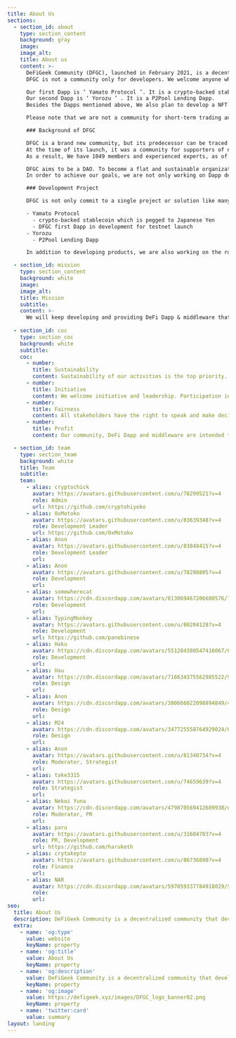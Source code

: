 ```yaml
---
title: About Us
sections:
  - section_id: about
    type: section_content
    background: gray
    image: 
    image_alt: 
    title: About us
    content: >-
      DeFiGeek Community (DFGC), launched in February 2021, is a decentralized community that develops DeFi Dapps and tools that contribute to Web3.
      DFGC is not a community only for developers. We welcome anyone who is interested in DeFi, and want to create an open community for every DeFier to share their thoughts and learn from each other.

      Our first Dapp is ‘ Yamato Protocol ’. It is a crypto-backed stablecoin which is pegged to Japanese Yen. 
      Our second Dapp is ‘ Yorozu ’ . It is a P2Pool Lending Dapp. 
      Besides the Dapps mentioned above, We also plan to develop a NFT platform and web3 tools to extend the token utility.

      Please note that we are not a community for short-term trading and speculation.

      ### Background of DFGC

      DFGC is a brand new community, but its predecessor can be traced back to 2017. 
      At the time of its launch, it was a community for supporters of new crypto projects to gather, communicate and share thoughts of the crypto market. More than 4 Years have passed since then, and the crypto market has grown significantly. So we rebranded ourselves and decided to transform ourselves into a development community which focuses on DeFi.
      As a result, We have 1049 members and experienced experts, as of October 25, 2021.

      DFGC aims to be a DAO. To become a flat and sustainable organization, we are making efforts to increase the fluidity within the allocation of roles to avoid authority. We welcome all members to demonstrate initiative and leadership.
      In order to achieve our goals, we are not only working on Dapp development, but also on establishing a code of conduct and guidelines to clarify discipline, values and objectives. We aim to be the most active and valuable community in Japanese-speaking communities, which focuses on the development of Web3 middleware and tools.

      ### Development Project

      DFGC is not only commit to a single project or solution like many other communities. With our experienced members, we are always exploring and developing multi-projects, which will be necessary to realize web3.

      - Yamato Protocol
        - crypto-backed stablecoin which is pegged to Japanese Yen
        - DFGC first Dapp in development for testnet launch
      - Yorozu
        - P2Pool Lending Dapp

      In addition to developing products, we are also working on the rules and governance flow that are necessary to grow a community.

  - section_id: mission
    type: section_content
    background: white
    image: 
    image_alt: 
    title: Mission
    subtitle: 
    content: >-
      We will keep developing and providing DeFi Dapp & middleware that connect the web and the real world, creating a self-sustaining ecosystem & providing greater freedom for individual economic activity, eliminating or decentralizing authority, rights, and privileges to become an iconic DAO.
      
  - section_id: coc
    type: section_coc
    background: white
    subtitle: 
    coc:
      - number: 
        title: Sustainability
        content: Sustainability of our activities is the top priority. Community members will operate anonymously and privately.
      - number: 
        title: Initiative
        content: We welcome initiative and leadership. Participation in our activities is voluntary, not mandatory. Performance will be the sole basis for evaluation.
      - number: 
        title: Fairness
        content: All stakeholders have the right to speak and make decisions impartially.There may be differences in roles, but there is no hierarchy or superiority of position. There are no physical or geographical limitations on community activities, and no restrictions based on nationality, gender, or age.
      - number: 
        title: Profit
        content: Our community, DeFi Dapp and middleware are intended to be public goods. We seek only the minimum profit necessary to sustain our activities.

  - section_id: team
    type: section_team
    background: white
    title: Team
    subtitle: 
    team:
      - alias: cryptochick
        avatar: https://avatars.githubusercontent.com/u/78299521?v=4
        role: Admin
        url: https://github.com/cryptohiyoko
      - alias: 0xMotoko
        avatar: https://avatars.githubusercontent.com/u/83639348?v=4
        role: Development Leader
        url: https://github.com/0xMotoko
      - alias: Anon
        avatar: https://avatars.githubusercontent.com/u/83848415?v=4
        role: Development Leader
        url: 
      - alias: Anon
        avatar: https://avatars.githubusercontent.com/u/78298805?v=4
        role: Development
        url: 
      - alias: somewherecat
        avatar: https://cdn.discordapp.com/avatars/813069467206680576/7e8ef1d6b3fb0d2bc8032ad7730e1997.png
        role: Development
        url: 
      - alias: TypingMonkey
        avatar: https://avatars.githubusercontent.com/u/80204128?v=4
        role: Development
        url: https://github.com/panebinese
      - alias: Haku
        avatar: https://cdn.discordapp.com/avatars/551284380547416067/61df30752ba58a549fec0429313736bf.png?size=240
        role: Development
        url: 
      - alias: Hau
        avatar: https://cdn.discordapp.com/avatars/716634375562985522/9bc72ba3ef70375685f793b198ef0a1a.png
        role: Design
        url: 
      - alias: Anon
        avatar: https://cdn.discordapp.com/avatars/380666022098894849/4e7faca113a08ed3c5f510b59335eed4.webp
        role: Design
        url: 
      - alias: M24
        avatar: https://cdn.discordapp.com/avatars/347725558764929024/062514185d7766e08c6a9bb0cd3c795f.webp
        role: Design
        url: 
      - alias: Anon
        avatar: https://avatars.githubusercontent.com/u/81340734?v=4
        role: Moderator, Strategist
        url: 
      - alias: take3315
        avatar: https://avatars.githubusercontent.com/u/74659639?v=4
        role: Strategist
        url: 
      - alias: Nekoi Yuna
        avatar: https://cdn.discordapp.com/avatars/479870569412689938/e7a0d22ced03b79922c9062d3eed2ff7.png
        role: Moderator, PR
        url: 
      - alias: paru
        avatar: https://avatars.githubusercontent.com/u/31604703?v=4
        role: PR, Development
        url: https://github.com/haruketh
      - alias: crytakepto
        avatar: https://avatars.githubusercontent.com/u/86736890?v=4
        role: Finance
        url: 
      - alias: NAR
        avatar: https://cdn.discordapp.com/avatars/597059337784918029/5c6130fb1d11e64c5e377c76b95ea4d8.png
        role: 
        url: 
seo:
  title: About Us
  description: DeFiGeek Community is a decentralized community that develops DeFi Dapps.
  extra:
    - name: 'og:type'
      value: website
      keyName: property
    - name: 'og:title'
      value: About Us
      keyName: property
    - name: 'og:description'
      value: DeFiGeek Community is a decentralized community that develops DeFi Dapps.
      keyName: property
    - name: 'og:image'
      value: https://defigeek.xyz/images/DFGC_logo_banner02.png
      keyName: property
    - name: 'twitter:card'
      value: summary
layout: landing
---
```

